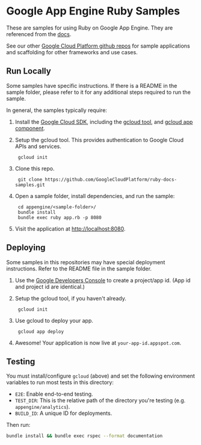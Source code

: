 # Google App Engine Ruby Samples

These are samples for using Ruby on Google App Engine.
They are referenced from the [docs](https://cloud.google.com/appengine/docs).

See our other [Google Cloud Platform github repos](https://github.com/GoogleCloudPlatform)
for sample applications and scaffolding for other frameworks and use cases.

## Run Locally

Some samples have specific instructions. If there is a README in the sample
folder, please refer to it for any additional steps required to run the sample.

In general, the samples typically require:

1. Install the [Google Cloud SDK](https://cloud.google.com/sdk/), including the
[gcloud tool](https://cloud.google.com/sdk/gcloud/), and
[gcloud app component](https://cloud.google.com/sdk/gcloud-app).
1. Setup the gcloud tool. This provides authentication to Google Cloud APIs and
services.

        gcloud init

1. Clone this repo.

        git clone https://github.com/GoogleCloudPlatform/ruby-docs-samples.git

1. Open a sample folder, install dependencies, and run the sample:

        cd appengine/<sample-folder>/
        bundle install
        bundle exec ruby app.rb -p 8080

1. Visit the application at [http://localhost:8080](http://localhost:8080).

## Deploying

Some samples in this repositories may have special deployment instructions.
Refer to the README file in the sample folder.

1. Use the [Google Developers Console](https://console.developer.google.com) to
create a project/app id. (App id and project id are identical.)
1. Setup the gcloud tool, if you haven't already.

        gcloud init

1. Use gcloud to deploy your app.

        gcloud app deploy

1. Awesome! Your application is now live at `your-app-id.appspot.com`.

## Testing

You must install/configure `gcloud` (above) and set the following environment
variables to run most tests in this directory:

  * `E2E`: Enable end-to-end testing.
  * `TEST_DIR`: This is the relative path of the directory you're testing (e.g. `appengine/analytics`).
  * `BUILD_ID`: A unique ID for deployments.

Then run:

```bash
bundle install && bundle exec rspec --format documentation
```

